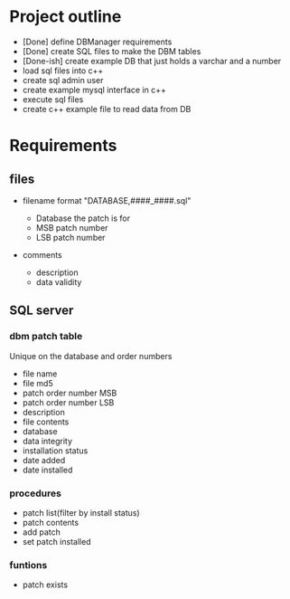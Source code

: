 # Project outline

 - [Done] define DBManager requirements
 - [Done] create SQL files to make the DBM tables
 - [Done-ish] create example DB that just holds a varchar and a number
 - load sql files into c++
 - create sql admin user
 - create example mysql interface in c++
 - execute sql files
 - create c++ example file to read data from DB


# Requirements

## files

 - filename format "DATABASE,\#\#\#\#\_\#\#\#\#.sql"
     - Database the patch is for
     - MSB patch number
     - LSB patch number

 - comments
     - description
     - data validity


## SQL server

### dbm patch table

Unique on the database and order numbers

 - file name
 - file md5
 - patch order number MSB
 - patch order number LSB
 - description
 - file contents
 - database
 - data integrity
 - installation status
 - date added
 - date installed

### procedures

 - patch list(filter by install status)
 - patch contents
 - add patch
 - set patch installed


### funtions

 - patch exists


